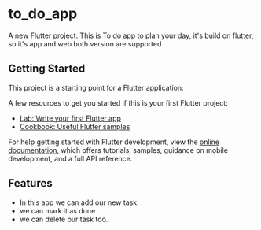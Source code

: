 # to_do_app
A new Flutter project.
This is To do app to plan your day, it's build on flutter, so it's app and  web both version are supported 

## Getting Started

This project is a starting point for a Flutter application.

A few resources to get you started if this is your first Flutter project:

- [Lab: Write your first Flutter app](https://docs.flutter.dev/get-started/codelab)
- [Cookbook: Useful Flutter samples](https://docs.flutter.dev/cookbook)

For help getting started with Flutter development, view the
[online documentation](https://docs.flutter.dev/), which offers tutorials,
samples, guidance on mobile development, and a full API reference.

## Features
- In this app we can add our new task.
- we can mark it as done
- we can delete our task too.


